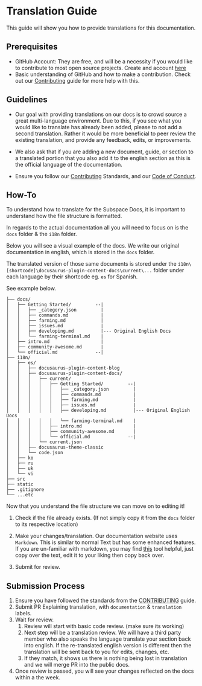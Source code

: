 # Translation Guide

This guide will show you how to provide translations for this documentation.

## Prerequisites

- GitHub Account: They are free, and will be a necessity if you would like to contribute to most open source projects. Create and account [here](https://github.com/join)
- Basic understanding of GitHub and how to make a contribution. Check out our [Contributing](CONTRIBUTING.md) guide for more help with this.



## Guidelines

- Our goal with providing translations on our docs is to crowd source a great multi-language environment. Due to this, if you see what you would like to translate has already been added, please to not add a second translation. Rather it would be more beneficial to peer review the existing translation, and provide any feedback, edits, or improvements.

- We also ask that if you are adding a new document, guide, or section to a translated portion that you also add it to the english section as this is the official language of the documentation.

- Ensure you follow our [Contributing](CONTRIBUTING.md) Standards, and our [Code of Conduct](CODE_OF_CONDUCT.md).

## How-To

To understand how to translate for the Subspace Docs, it is important to understand how the file structure is formatted.

In regards to the actual documentation all you will need to focus on is the `docs` folder & the `i18n` folder.

Below you will see a visual example of the docs. We write our original documentation in english, which is stored in the `docs` folder.

The translated version of those same documents is stored under the `i18n\[shortcode]\docusaurus-plugin-content-docs\current\...` folder under each language by their shortcode eg. `es` for Spanish.

See example below.

```
├── docs/                       
│   ├── Getting Started/         --|
│   │   ├── _category.json         |
│   │   ├── commands.md            |
│   │   ├── farming.md             |
│   │   ├── issues.md              |
│   │   ├── developing.md          |--- Original English Docs
│   │   └── farming-terminal.md    |
│   ├── intro.md                   |
│   ├── community-awesome.md       |
│   └── official.md              --|
├── i18n/
│   ├── es/
│   │   ├── docusaurus-plugin-content-blog
│   │   ├── docusaurus-plugin-content-docs/
│   │   │   ├── current/
│   │   │   │   ├── Getting Started/         --|
│   │   │   │   │   ├── _category.json         |
│   │   │   │   │   ├── commands.md            |
│   │   │   │   │   ├── farming.md             |
│   │   │   │   │   ├── issues.md              |
│   │   │   │   │   ├── developing.md          |--- Original English Docs
│   │   │   │   │   └── farming-terminal.md    |
│   │   │   │   ├── intro.md                   |
│   │   │   │   ├── community-awesome.md       |
│   │   │   │   └── official.md              --|
│   │   │   └── current.json
│   │   ├── docusaurus-theme-classic
│   │   └── code.json
│   ├── ko
│   ├── ru
│   ├── uk
│   └── vi
├── src
├── static
├── .gitignore
└── ...etc
```

Now that you understand the file structure we can move on to editing it!

1. Check if the file already exists. (If not simply copy it from the `docs` folder to its respective location)

2. Make your changes/translation. Our documentation website uses `Markdown`. This is similar to normal Text but has some enhanced features. If you are un-familiar with markdown, you may find [this](https://dillinger.io/) tool helpful, just copy over the text, edit it to your liking then copy back over.

3. Submit for review.



## Submission Process

1. Ensure you have followed the standards from the [CONTRIBUTING](CONTRIBUTING.md) guide.
2. Submit PR Explaining translation, with `documentation` & `translation` labels.
3. Wait for review. 
    1. Review will start with basic code review. (make sure its working)
    2. Next step will be a translation review. We will have a third party member who also speaks the language translate your section back into english. If the re-translated english version is different then the translation will be sent back to you for edits, changes, etc.
    3. If they match, it shows us there is nothing being lost in translation and we will merge PR into the public docs.
4. Once review is passed, you will see your changes reflected on the docs within a the week.

